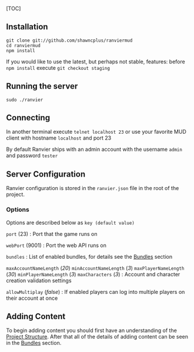 [TOC]

## Installation

    git clone git://github.com/shawncplus/ranviermud
    cd ranviermud
    npm install

If you would like to use the latest, but perhaps not stable, features: before `npm install` execute `git checkout staging`

## Running the server

    sudo ./ranvier

## Connecting

In another terminal execute `telnet localhost 23` or use your favorite MUD client with hostname `localhost` and port 23

By default Ranvier ships with an admin account with the username `admin` and password `tester`

## Server Configuration

Ranvier configuration is stored in the `ranvier.json` file in the root of the project.

### Options

Options are described below as `key (default value)`

`port` (23)
:    Port that the game runs on

`webPort` (9001)
:    Port the web API runs on

`bundles`
:    List of enabled bundles, for details see the [Bundles](extending/bundles.md) section

`maxAccountNameLength` (_20_)
`minAccountNameLength` (_3_)
`maxPlayerNameLength` (_30_)
`minPlayerNameLength` (_3_)
`maxCharacters` (_3_)
:    Account and character creation validation settings

`allowMultiplay` (_false_)
:    If enabled players can log into multiple players on their account at once

## Adding Content

To begin adding content you should first have an understanding of the [Project
Structure](structure.md). After that all of the details of adding content can
be seen in the [Bundles](extending/bundles.md) section.
